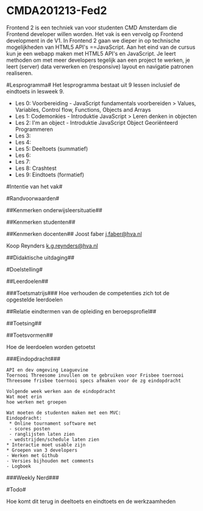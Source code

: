 CMDA201213-Fed2
===============

Frontend 2 is een techniek van voor studenten CMD Amsterdam die Frontend developer willen worden.
Het vak is een vervolg op Frontend development in de V1. 
In Frontend 2 gaan we dieper in op technische mogelijkheden van HTML5 API's ==JavaScript. 
Aan het eind van de cursus kun je een webapp maken met HTML5 API's en JavaScript.   Je leert methoden om met meer developers tegelijk aan een project te werken, je leert (server) data verwerken en (responsive) layout en navigatie patronen realiseren.

#Lesprogramma#
Het lesprogramma bestaat uit 9 lessen inclusief de eindtoets in lesweek 9.

- Les 0: Voorbereiding - JavaScript fundamentals voorbereiden > Values, Variables, Control flow, Functions, Objects and Arrays
- Les 1: Codemonkies - Introduktie JavaScript > Leren denken in objecten
- Les 2: I'm an object - Introduktie JavaScript Object Georiënteerd Programmeren
- Les 3: 
- Les 4: 
- Les 5: Deeltoets (summatief)
- Les 6: 
- Les 7: 
- Les 8: Crashtest
- Les 9: Eindtoets (formatief)


#Intentie van het vak#


#Randvoorwaarden#

##Kenmerken onderwijsleersituatie##

##Kenmerken studenten##

##Kenmerken docenten##
Joost faber j.faber@hva.nl

Koop Reynders k.g.reynders@hva.nl

##Didaktische uitdaging##


#Doelstelling#

##Leerdoelen##

###Toetsmatrijs###
Hoe verhouden de competenties zich tot de opgestelde leerdoelen

##Relatie eindtermen van de opleiding en beroepsprofiel##

##Toetsing##

##Toetsvormen##




Hoe de leerdoelen worden getoetst


###Eindopdracht###

	API en dev omgeving Leaguevine
	Toernooi Threesome invullen om te gebruiken voor Frisbee toernooi
	Threesome frisbee toernooi specs afmaken voor de zg eindopdracht

	Volgende week werken aan de eindopdracht
	Wat moet erin
	hoe werken met groepen

	Wat moeten de studenten maken met een MVC:
	Eindopdracht: 
	 * Online tournament software met 
	 - scores posten
	 - ranglijsten laten zien
	 - wedstrijden/schedule laten zien
	* Interactie moet usable zijn
	* Groepen van 3 developers
	- Werken met Github
	- Versies bijhouden met comments
	- Logboek


###Weekly Nerd###




#Todo#



Hoe komt dit terug in deeltoets en eindtoets en de werkzaamheden



